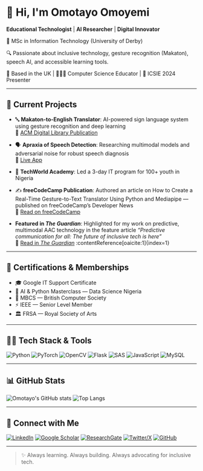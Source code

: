 # 👋 Hi, I'm Omotayo Omoyemi

**Educational Technologist** | **AI Researcher** | **Digital Innovator**

🔬 MSc in Information Technology (University of Derby)

🔍 Passionate about inclusive technology, gesture recognition (Makaton), speech AI, and accessible learning tools.

📍 Based in the UK | 🧑🏽‍🏫 Computer Science Educator | 🎤 ICSIE 2024 Presenter

---

## 🚀 Current Projects

- 🔤 **Makaton-to-English Translator**: AI-powered sign language system using gesture recognition and deep learning  
  📄 [ACM Digital Library Publication](https://dl.acm.org/doi/10.1145/3708635.3708647)

- 🗣️ **Apraxia of Speech Detection**: Researching multimodal models and adversarial noise for robust speech diagnosis  
  🔗 [Live App](https://aura-apraxia-aac-a8qejouwasaqequrhetbfw.streamlit.app/)

- 🧠 **TechWorld Academy**: Led a 3-day IT program for 100+ youth in Nigeria 
  
- ✍️ **freeCodeCamp Publication**: Authored an article on How to Create a Real-Time Gesture-to-Text Translator Using Python and Mediapipe — published on freeCodeCamp’s Developer News  
  📰 [Read on freeCodeCamp](https://www.freecodecamp.org/news/create-a-real-time-gesture-to-text-translator/)
  
-  **Featured in *The Guardian***: Highlighted for my work on predictive, multimodal AAC technology in the feature article *“Predictive communication for all: The future of inclusive tech is here”*  
  📰 [Read in *The Guardian*](https://guardian.ng/news/predictive-communication-for-all-the-future-of-inclusive-tech-is-here/) :contentReference[oaicite:1]{index=1}

---

## 📜 Certifications & Memberships

- 🎓 Google IT Support Certificate
- 🤖 AI & Python Masterclass — Data Science Nigeria
- 💼 MBCS — British Computer Society
- ⚡ IEEE — Senior Level Member
- 🏛 FRSA — Royal Society of Arts

---

## 🧑‍💻 Tech Stack & Tools

![Python](https://img.shields.io/badge/Python-3776AB?style=for-the-badge&logo=python&logoColor=white)
![PyTorch](https://img.shields.io/badge/PyTorch-EE4C2C?style=for-the-badge&logo=pytorch&logoColor=white)
![OpenCV](https://img.shields.io/badge/OpenCV-27338e?style=for-the-badge&logo=opencv&logoColor=white)
![Flask](https://img.shields.io/badge/Flask-000000?style=for-the-badge&logo=flask&logoColor=white)
![SAS](https://img.shields.io/badge/SAS-0066CC?style=for-the-badge&logo=sas&logoColor=white)
![JavaScript](https://img.shields.io/badge/JavaScript-F7DF1E?style=for-the-badge&logo=javascript&logoColor=black)
![MySQL](https://img.shields.io/badge/MySQL-005C84?style=for-the-badge&logo=mysql&logoColor=white)

---

## 📊 GitHub Stats

![Omotayo's GitHub stats](https://github-readme-stats.vercel.app/api?username=tayo4christ&show_icons=true&theme=default)
![Top Langs](https://github-readme-stats.vercel.app/api/top-langs/?username=your-github-username&layout=compact)


---

## 🔗 Connect with Me

[![LinkedIn](https://img.shields.io/badge/LinkedIn-0077B5?style=flat-square&logo=linkedin&logoColor=white)](https://www.linkedin.com/in/omotayo-emmanuel-omoyemi-mbcs-054484191/)
[![Google Scholar](https://img.shields.io/badge/Google%20Scholar-4285F4?style=flat-square&logo=google-scholar&logoColor=white)](https://scholar.google.com/citations?user=cFw_hV0AAAAJ&hl=en)
[![ResearchGate](https://img.shields.io/badge/ResearchGate-00CCBB?style=flat-square&logo=researchgate&logoColor=white)](https://www.researchgate.net/profile/Omotayo-Omoyemi)
[![Twitter/X](https://img.shields.io/badge/X-000000?style=flat-square&logo=X&logoColor=white)](https://x.com/tayo4christ)
[![GitHub](https://img.shields.io/badge/GitHub-181717?style=flat-square&logo=github&logoColor=white)](https://github.com/tayo4christ)

---

> ✨ Always learning. Always building. Always advocating for inclusive tech.

<!--
**tayo4christ/tayo4christ** is a ✨ _special_ ✨ repository because its `README.md` (this file) appears on your GitHub profile.

Here are some ideas to get you started:

- 🔭 I’m currently working on ...
- 🌱 I’m currently learning ...
- 👯 I’m looking to collaborate on ...
- 🤔 I’m looking for help with ...
- 💬 Ask me about ...
- 📫 How to reach me: ...
- 😄 Pronouns: ...
- ⚡ Fun fact: ...
-->
